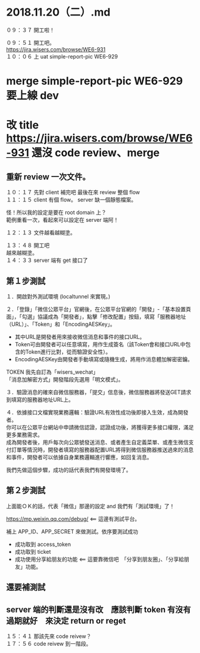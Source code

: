 # 2018.11.20（二）.md
０９：３７ 開工啦！  

０９：５１ 開工吧。  
https://jira.wisers.com/browse/WE6-931  
１０：０６ 上 uat simple-report-pic WE6-929  

# merge simple-report-pic WE6-929 要上線 dev
# 改 title https://jira.wisers.com/browse/WE6-931 還沒 code review、merge
## 重新 review 一次文件。

１０：１７ 先對 client 補完吧 最後在來 review 整個 flow  
１１：１５ client 有個 flow。 server 缺一個靜態檔案。  

怪！所以我的設定是要在 root domain 上？  
範例重看一次，看起來可以設定在 server 端阿！  

１２：１３ 文件越看越糊塗。  

１３：４８ 開工吧  
越來越糊塗。  
１４：３３ server 端有 get 接口了  

## 第１步測試
１．開啟對外測試環境 (localtunnel 來實現。)  

２．「登錄」「微信公眾平台」官網後，在公眾平台官網的「開發」-「基本設置頁面」，「勾選」協議成為「開發者」，點擊「修改配置」按鈕，填寫「服務器地址（URL）」、「Token」和「EncodingAESKey」。  

 - 其中URL是開發者用來接收微信消息和事件的接口URL。
 - Token可由開發者可以任意填寫，用作生成簽名（該Token會和接口URL中包含的Token進行比對，從而驗證安全性）。
 - EncodingAESKey由開發者手動填寫或隨機生成，將用作消息體加解密密鑰。

TOKEN 我先自訂為「wisers_wechat」  
「消息加解密方式」開發階段先選用「明文模式」。  

３．驗證消息的確來自微信服務器，「提交」信息後，微信服務器將發送GET請求到填寫的服務器地址URL上。  

４．依據接口文檔實現業務邏輯：驗證URL有效性成功後即接入生效，成為開發者。  
你可以在公眾平台網站中申請微信認證，認證成功後，將獲得更多接口權限，滿足更多業務需求。  
成為開發者後，用戶每次向公眾號發送消息、或者產生自定義菜單、或產生微信支付訂單等情況時，開發者填寫的服務器配置URL將得到微信服務器推送過來的消息和事件，開發者可以依據自身業務邏輯進行響應，如回复消息。  

我們先做這個步驟，成功的話代表我們有開發環境了。  

## 第２步測試
上面能ＯＫ的話，代表「微信」那邊的設定 and 我們有「測試環境」了！  

https://mp.weixin.qq.com/debug/ <== 這邊有測試平台。  

補上 APP_ID、APP_SECRET 來做測試。依序要測試成功  
 - 成功取到 access_token
 - 成功取到 ticket
 - 成功使用分享給朋友的功能 <== 這要靠微信吧　「分享到朋友圈」、「分享給朋友」功能。

## 還要補測試
## server 端的判斷還是沒有改　應該判斷 token 有沒有過期就好　來決定 return or reget

１５：４１ 那該先來 code reivew？  
１７：５６ code reivew 到一階段。  
